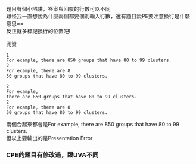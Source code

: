 題目有個小陷阱，答案與回覆的行數可以不同   
難怪我一直想說為什麼兩個都要個別輸入行數，還有題目說PE要注意換行是什麼意思==  
反正就多標記換行的位置吧!  

測資
```
1
For example, there are 850 groups that have 80 to 99 clusters.
2
For example, there are 8
50 groups that have 80 to 99 clusters.
```
```
2
For example, 
there are 850 groups that have 80 to 99 clusters.
2
For example, there are 8
50 groups that have 80 to 99 clusters.
```
兩個合起來都會是For example, there are 850 groups that have 80 to 99 clusters.  
但以上要輸出的是Presentation Error  

### CPE的題目有修改過，跟UVA不同
